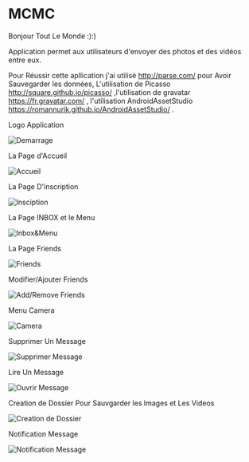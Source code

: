 # MCMC
Bonjour Tout Le Monde :):)

Application permet aux utilisateurs d'envoyer des photos et des vidéos entre eux.

Pour Réussir cette apllication j'ai utilisé http://parse.com/ pour Avoir Sauvegarder les données, L'utilisation de Picasso http://square.github.io/picasso/ ,l'utilisation de gravatar https://fr.gravatar.com/ , l'utilisation AndroidAssetStudio https://romannurik.github.io/AndroidAssetStudio/ .

Logo Application


![Demarrage](https://github.com/mouradmamassi/MCMC/blob/master/Presentation/Screenshot_2016-01-29-00-54-07.png)


La Page  d'Accueil 

![Accueil](https://github.com/mouradmamassi/MCMC/blob/master/Presentation/Screenshot_2016-01-27-01-03-32.png)

La Page D'inscription

![Insciption](https://github.com/mouradmamassi/MCMC/blob/master/Presentation/Screenshot_2016-01-27-01-03-42.png)

La Page INBOX et le Menu 

![Inbox&Menu](https://github.com/mouradmamassi/MCMC/blob/master/Presentation/Screenshot_2016-01-30-00-47-31.png)

La Page Friends

![Friends](https://github.com/mouradmamassi/MCMC/blob/master/Presentation/Screenshot_2016-01-27-01-06-44.png)

Modifier/Ajouter Friends

![Add/Remove Friends](https://github.com/mouradmamassi/MCMC/blob/master/Presentation/Screenshot_2016-01-27-01-07-24.png)

Menu Camera

![Camera](https://github.com/mouradmamassi/MCMC/blob/master/Presentation/Screenshot_2016-01-27-01-06-55.png)

Supprimer Un Message 

![Supprimer Message](https://github.com/mouradmamassi/MCMC/blob/master/Presentation/Screenshot_2016-01-29-00-43-45.png)

Lire Un Message 

![Ouvrir Message](https://github.com/mouradmamassi/MCMC/blob/master/Presentation/Screenshot_2016-01-29-00-43-33.png)

Creation de Dossier Pour Sauvgarder les Images et Les Videos

![Creation de Dossier ](https://github.com/mouradmamassi/MCMC/blob/master/Presentation/Screenshot_2016-01-29-00-52-07.png)

Notification Message

![Notification Message ](https://github.com/mouradmamassi/MCMC/blob/master/Presentation/Screenshot_2016-01-29-00-50-37.png)

